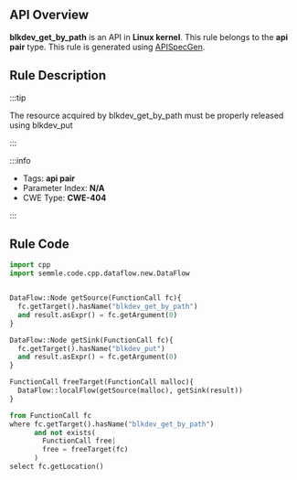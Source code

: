 ---
---


## API Overview
**blkdev_get_by_path** is an API in **Linux kernel**. This rule belongs to the **api pair** type. This rule is generated using [APISpecGen](../../tools/APISpecGen).
## Rule Description

:::tip

The resource acquired by blkdev_get_by_path must be properly released using blkdev_put

:::

:::info

- Tags: **api pair**
- Parameter Index: **N/A**
- CWE Type: **CWE-404**

:::

## Rule Code
```python
import cpp
import semmle.code.cpp.dataflow.new.DataFlow


DataFlow::Node getSource(FunctionCall fc){
  fc.getTarget().hasName("blkdev_get_by_path")
  and result.asExpr() = fc.getArgument(0)
}

DataFlow::Node getSink(FunctionCall fc){
  fc.getTarget().hasName("blkdev_put")
  and result.asExpr() = fc.getArgument(0)
}

FunctionCall freeTarget(FunctionCall malloc){
  DataFlow::localFlow(getSource(malloc), getSink(result))
}

from FunctionCall fc
where fc.getTarget().hasName("blkdev_get_by_path")
      and not exists(
        FunctionCall free| 
        free = freeTarget(fc)
      )
select fc.getLocation()

    
```